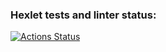 ### Hexlet tests and linter status:
[![Actions Status](https://github.com/LichieLich/rails-project-lvl1/workflows/hexlet-check/badge.svg)](https://github.com/LichieLich/rails-project-lvl1/actions)